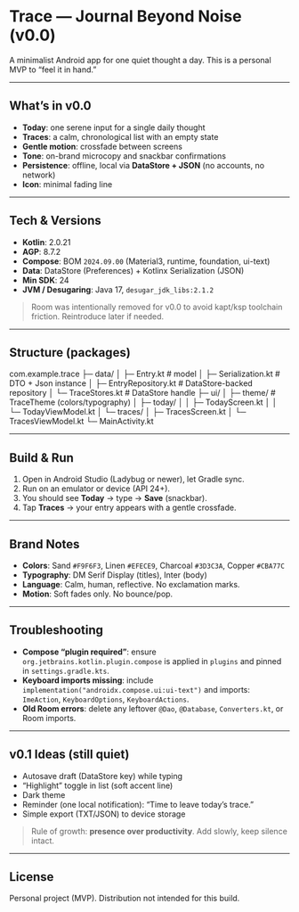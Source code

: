 # Trace — Journal Beyond Noise (v0.0)

A minimalist Android app for one quiet thought a day. This is a personal MVP to “feel it in hand.”

---

## What’s in v0.0

- **Today**: one serene input for a single daily thought
- **Traces**: a calm, chronological list with an empty state
- **Gentle motion**: crossfade between screens
- **Tone**: on-brand microcopy and snackbar confirmations
- **Persistence**: offline, local via **DataStore + JSON** (no accounts, no network)
- **Icon**: minimal fading line

---

## Tech & Versions

- **Kotlin**: 2.0.21
- **AGP**: 8.7.2
- **Compose**: BOM `2024.09.00` (Material3, runtime, foundation, ui-text)
- **Data**: DataStore (Preferences) + Kotlinx Serialization (JSON)
- **Min SDK**: 24
- **JVM / Desugaring**: Java 17, `desugar_jdk_libs:2.1.2`

> Room was intentionally removed for v0.0 to avoid kapt/ksp toolchain friction. Reintroduce later if needed.

---

## Structure (packages)
com.example.trace ├─ data/ │  ├─ Entry.kt                  # model │  ├─ Serialization.kt          # DTO + Json instance │  ├─ EntryRepository.kt        # DataStore-backed repository │  └─ TraceStores.kt            # DataStore handle ├─ ui/ │  ├─ theme/                    # TraceTheme (colors/typography) │  ├─ today/ │  │  ├─ TodayScreen.kt │  │  └─ TodayViewModel.kt │  └─ traces/ │     ├─ TracesScreen.kt │     └─ TracesViewModel.kt └─ MainActivity.kt

---

## Build & Run

1. Open in Android Studio (Ladybug or newer), let Gradle sync.
2. Run on an emulator or device (API 24+).
3. You should see **Today** → type → **Save** (snackbar).
4. Tap **Traces** → your entry appears with a gentle crossfade.

---

## Brand Notes

- **Colors**: Sand `#F9F6F3`, Linen `#EFECE9`, Charcoal `#3D3C3A`, Copper `#CBA77C`
- **Typography**: DM Serif Display (titles), Inter (body)
- **Language**: Calm, human, reflective. No exclamation marks.
- **Motion**: Soft fades only. No bounce/pop.

---

## Troubleshooting

- **Compose “plugin required”**: ensure `org.jetbrains.kotlin.plugin.compose` is applied in `plugins` and pinned in `settings.gradle.kts`.
- **Keyboard imports missing**: include `implementation("androidx.compose.ui:ui-text")` and imports:
  `ImeAction`, `KeyboardOptions`, `KeyboardActions`.
- **Old Room errors**: delete any leftover `@Dao`, `@Database`, `Converters.kt`, or Room imports.

---

## v0.1 Ideas (still quiet)

- Autosave draft (DataStore key) while typing
- “Highlight” toggle in list (soft accent line)
- Dark theme
- Reminder (one local notification): “Time to leave today’s trace.”
- Simple export (TXT/JSON) to device storage

> Rule of growth: **presence over productivity**. Add slowly, keep silence intact.

---

## License

Personal project (MVP). Distribution not intended for this build.